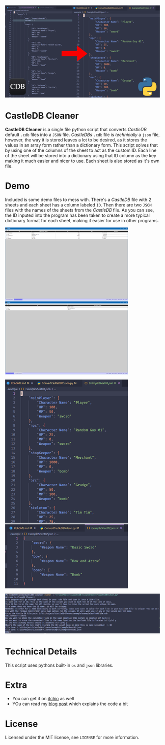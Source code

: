 ![CastleDB Cleaner Logo](images/CastleDBToJsonComparison.png)

# CastleDB Cleaner
**CastleDB Cleaner** is a single file python script that converts *CastleDB* default `.cdb` files into a `JSON` file. *CastleDBs* `.cdb` file is *technically* a `json` file, however, the way it is stored leaves a lot to be desired, as it stores the values in an array form rather than a dictionary form. This script solves that by using one of the columns of the sheet to act as the custom ID. Each line of the sheet will be stored into a dictionary using that ID column as the key making it much easier and nicer to use. Each sheet is also stored as it's own file.

# Demo
Included is some demo files to mess with. There's a *CastleDB* file with 2 sheets and each sheet has a column labeled `ID`. Then there are two `JSON` files with the names of the sheets from the *CastleDB* file. As you can see, the ID inputed into the program has been taken to create a more typical dictionary format for each sheet, making it easier for use in other programs.

<p float="left">
  <img src="images/CastleDBSheet01.PNG" width="400" />
  <img src="images/CastleDBSheet02.PNG" width="400" /> 
</p>

<p float="left">
  <img src="images/ConvertedSheet01.PNG" width="400" />
  <img src="images/ConvertedSheet02.PNG" width="400" /> 
</p>

![Screenshot of an example run from the console](images/ConsoleOutput.PNG)

# Technical Details
This script uses pythons built-in `os` and `json` libraries.

# Extra
- You can get it on [itchio](https://minoqi/itchi.io/castledb-cleaner) as well
- YOu can read my [blog post](https://minoqi.vercel.app/posts/castledb-to-json-converter/) which explains the code a bit

# License
Licensed under the MIT license, see `LICENSE` for more information.

